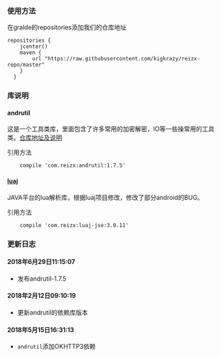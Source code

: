 ### 使用方法

在gralde的repositories添加我们的仓库地址
```
repositories {  
	jcenter()  
	maven { 
		url "https://raw.githubusercontent.com/kigkrazy/reizx-repo/master" 
	}  
  }  
```

### 库说明
#### andrutil
这是一个工具类库，里面包含了许多常用的加密解密，IO等一些操常用的工具类。[仓库地址及说明](https://github.com/kigkrazy/andrutil)

引用方法  
```
	compile 'com.reizx:andrutil:1.7.5'
```

#### [luaj](https://github.com/kigkrazy/luaj-android)
JAVA平台的lua解析库，根据luaj项目修改，修改了部分android的BUG。

引用方法  
```
	compile 'com.reizx:luaj-jse:3.0.11'
```

### 更新日志
#### 2018年6月29日11:15:07
* 发布andrutil-1.7.5

#### 2018年2月12日09:10:19
* 更新andrutil的依赖库版本

#### 2018年5月15日16:31:13
* `andrutil`添加OKHTTP3依赖
